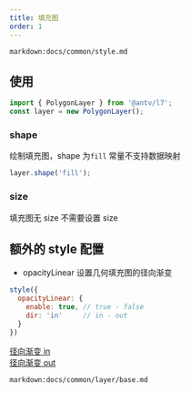 ```yaml
---
title: 填充图
order: 1
---
```

`markdown:docs/common/style.md`

## 使用

```javascript
import { PolygonLayer } from '@antv/l7';
const layer = new PolygonLayer();
```

### shape

绘制填充图，shape 为`fill` 常量不支持数据映射

```javascript
layer.shape('fill');
```

### size

填充图无 size 不需要设置 size

## 额外的 style 配置

- opacityLinear 设置几何填充图的径向渐变

```javascript
style({
  opacityLinear: {
    enable: true, // true - false
    dir: 'in'     // in - out
  }
})
```
[径向渐变 in](../../../examples/polygon/fill#china_linear_in)  
[径向渐变 out](../../../examples/polygon/fill#china_linear_out)

`markdown:docs/common/layer/base.md`
